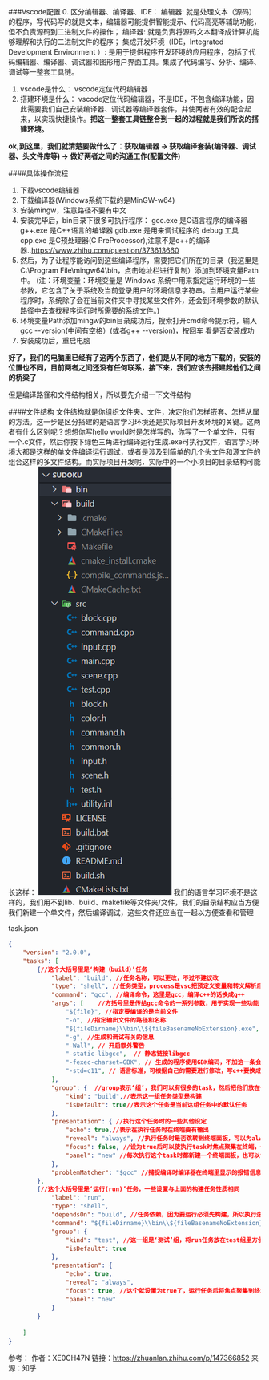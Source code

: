 ###Vscode配置
0. 区分编辑器、编译器、IDE：
    编辑器:
    就是处理文本（源码）的程序，写代码写的就是文本，编辑器可能提供智能提示、代码高亮等辅助功能，但不负责源码到二进制文件的操作；
    编译器:
    就是负责将源码文本翻译成计算机能够理解和执行的二进制文件的程序；
    集成开发环境（IDE，Integrated Development Environment ）:
    是用于提供程序开发环境的应用程序，包括了代码编辑器、编译器、调试器和图形用户界面工具。集成了代码编写、分析、编译、调试等一整套工具链。

1. vscode是什么：
    vscode定位代码编辑器
2. 搭建环境是什么：
    vscode定位代码编辑器，不是IDE，不包含编译功能，因此需要我们自己安装编译器、调试器等编译器套件，并使两者有效的配合起来，以实现快捷操作。**把这一整套工具链整合到一起的过程就是我们所说的搭建环境。**

**ok,到这里，我们就清楚要做什么了：获取编辑器 -> 获取编译套装(编译器、调试器、头文件库等) -> 做好两者之间的沟通工作(配置文件)**

####具体操作流程
1. 下载vscode编辑器
2. 下载编译器(Windows系统下载的是MinGW-w64)
3. 安装mingw，注意路径不要有中文
4. 安装完毕后，bin目录下很多可执行程序：
    gcc.exe 是C语言程序的编译器
    g++.exe 是C++语言的编译器
    gdb.exe 是用来调试程序的 debug 工具
    cpp.exe 是C预处理器(C PreProcessor),注意不是c++的编译器..https://www.zhihu.com/question/373613660
5. 然后，为了让程序能访问到这些编译程序，需要把它们所在的目录（我这里是C:\Program File\mingw64\bin，点击地址栏进行复制）添加到环境变量Path中。
(注：环境变量：环境变量是 Windows 系统中用来指定运行环境的一些参数，它包含了关于系统及当前登录用户的环境信息字符串。当用户运行某些程序时，系统除了会在当前文件夹中寻找某些文件外，还会到环境参数的默认路径中去查找程序运行时所需要的系统文件。)
6. 环境变量Path添加mingw的bin目录成功后，搜索打开cmd命令提示符，输入gcc --version(中间有空格）(或者g++ --version)，按回车 看是否安装成功
7. 安装成功后，重启电脑


**好了，我们的电脑里已经有了这两个东西了，他们是从不同的地方下载的，安装的位置也不同，目前两者之间还没有任何联系，接下来，我们应该去搭建起他们之间的桥梁了**

但是编译路径和文件结构相关，所以要先介绍一下文件结构

####文件结构
文件结构就是你组织文件夹、文件，决定他们怎样嵌套、怎样从属的方法。这一步是区分搭建的是语言学习环境还是实际项目开发环境的关键。这两者有什么区别呢？想想你写hello world时是怎样写的，你写了一个单文件，只有一个.c文件，然后你按下绿色三角进行编译运行生成.exe可执行文件，语言学习环境大都是这样的单文件编译运行调试，或者是涉及到简单的几个头文件和源文件的组合这样的多文件结构。而实际项目开发呢，实际中的一个小项目的目录结构可能长这样：
![Alt text](./picture/image-15.png)
我们的语言学习环境不是这样的，我们用不到lib、build、makefile等文件夹/文件，我们的目录结构应当方便我们新建一个单文件，然后编译调试，这些文件还应当在一起以方便查看和管理


task.json
```json
{
    "version": "2.0.0",
    "tasks": [
        {//这个大括号里是‘构建（build）’任务
            "label": "build", //任务名称，可以更改，不过不建议改
            "type": "shell", //任务类型，process是vsc把预定义变量和转义解析后直接全部传给command；shell相当于先打开shell再输入命令，所以args还会经过shell再解析一遍
            "command": "gcc", //编译命令，这里是gcc，编译c++的话换成g++
            "args": [    //方括号里是传给gcc命令的一系列参数，用于实现一些功能
                "${file}", //指定要编译的是当前文件
                "-o", //指定输出文件的路径和名称
                "${fileDirname}\\bin\\${fileBasenameNoExtension}.exe", //承接上一步的-o，让可执行文件输出到源码文件所在的文件夹下的bin文件夹内，并且让它的名字和源码文件相同
                "-g", //生成和调试有关的信息
                "-Wall", // 开启额外警告
                "-static-libgcc",  // 静态链接libgcc
                "-fexec-charset=GBK", // 生成的程序使用GBK编码，不加这一条会导致Win下输出中文乱码
                "-std=c11", // 语言标准，可根据自己的需要进行修改，写c++要换成c++的语言标准，比如c++11
            ],
            "group": {  //group表示‘组’，我们可以有很多的task，然后把他们放在一个‘组’里
                "kind": "build",//表示这一组任务类型是构建
                "isDefault": true//表示这个任务是当前这组任务中的默认任务
            },
            "presentation": { //执行这个任务时的一些其他设定
                "echo": true,//表示在执行任务时在终端要有输出
                "reveal": "always", //执行任务时是否跳转到终端面板，可以为always，silent，never
                "focus": false, //设为true后可以使执行task时焦点聚集在终端，但对编译来说，设为true没有意义，因为运行的时候才涉及到输入
                "panel": "new" //每次执行这个task时都新建一个终端面板，也可以设置为shared，共用一个面板，不过那样会出现‘任务将被终端重用’的提示，比较烦人
            },
            "problemMatcher": "$gcc" //捕捉编译时编译器在终端里显示的报错信息，将其显示在vscode的‘问题’面板里
        },
        {//这个大括号里是‘运行(run)’任务，一些设置与上面的构建任务性质相同
            "label": "run", 
            "type": "shell", 
            "dependsOn": "build", //任务依赖，因为要运行必须先构建，所以执行这个任务前必须先执行build任务，
            "command": "${fileDirname}\\bin\\${fileBasenameNoExtension}.exe", //执行exe文件，只需要指定这个exe文件在哪里就好
            "group": {
                "kind": "test", //这一组是‘测试’组，将run任务放在test组里方便我们用快捷键执行
                "isDefault": true
            },
            "presentation": {
                "echo": true,
                "reveal": "always",
                "focus": true, //这个就设置为true了，运行任务后将焦点聚集到终端，方便进行输入
                "panel": "new"
            }
        }

    ]
}
```

参考：
作者：XE0CH47N
链接：https://zhuanlan.zhihu.com/p/147366852
来源：知乎